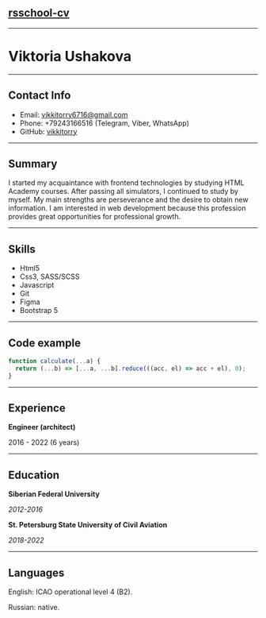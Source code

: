 ## [rsschool-cv](https://vikkitorry.github.io/rsschool-cv/)

---

# Viktoria Ushakova

---

## Contact Info

- Email: vikkitorry6716@gmail.com
- Phone: +79243166516 (Telegram, Viber, WhatsApp)
- GitHub: [vikkitorry](https://github.com/vikkitorry)

---

## Summary

I started my acquaintance with frontend technologies by studying HTML Academy courses. After passing all simulators, I continued to study by myself. My main strengths are perseverance and the desire to obtain new information. I am interested in web development because this profession provides great opportunities for professional growth.

---

## Skills

- Html5
- Css3, SASS/SCSS
- Javascript
- Git
- Figma
- Bootstrap 5

---

## Code example

```javascript
function calculate(...a) {
  return (...b) => [...a, ...b].reduce(((acc, el) => acc + el), 0);
}
```

---

## Experience

**Engineer (architect)**

2016 - 2022 (6 years)

---

## Education

**Siberian Federal University**

*2012-2016*

**St. Petersburg State University of Civil Aviation**

*2018-2022*

---

## Languages

English: ICAO operational level 4 (B2).

Russian: native.

